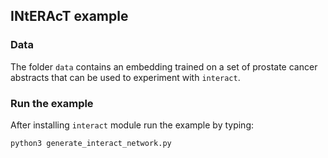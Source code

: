 ## INtERAcT example

### Data

The folder `data` contains an embedding trained on a set of prostate cancer abstracts that can be used to experiment with `interact`.

### Run the example

After installing `interact` module run the example by typing:

```sh
python3 generate_interact_network.py
```
